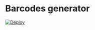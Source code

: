 # Barcodes generator
[![Deploy](https://www.herokucdn.com/deploy/button.svg)](https://heroku.com/deploy)
